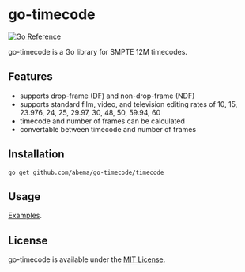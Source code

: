 go-timecode
===========

[![Go Reference](https://pkg.go.dev/badge/github.com/abema/go-timecode/timecode.svg)](https://pkg.go.dev/github.com/abema/go-timecode/timecode)

go-timecode is a Go library for SMPTE 12M timecodes.

Features
-----------

- supports drop-frame (DF) and non-drop-frame (NDF)
- supports standard film, video, and television editing rates of 10, 15, 23.976, 24, 25, 29.97, 30, 48, 50, 59.94, 60
- timecode and number of frames can be calculated
- convertable between timecode and number of frames

Installation
-----------

```shell
go get github.com/abema/go-timecode/timecode
```

Usage
-----------

[Examples](https://pkg.go.dev/github.com/abema/go-timecode/timecode#pkg-examples).

License
-----------

go-timecode is available under the [MIT License](https://opensource.org/license/mit/).
